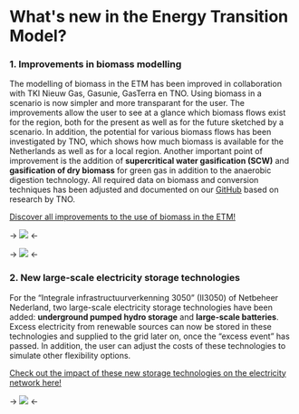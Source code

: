 # What's new in the Energy Transition Model?

### 1. Improvements in biomass modelling

The modelling of biomass in the ETM has been improved in collaboration with TKI Nieuw Gas, Gasunie, GasTerra en TNO. Using biomass in a scenario is now simpler and more transparant for the user. The improvements allow the user to see at a glance which biomass flows exist for the region, both for the present as well as for the future sketched by a scenario. In addition, the potential for various biomass flows has been investigated by TNO, which shows how much biomass is available for the Netherlands as well as for a local region. Another important point of improvement is the addition of **supercritical water gasification (SCW)** and **gasification of dry biomass** for green gas in addition to the anaerobic digestion technology. All required data on biomass and conversion techniques has been adjusted and documented on our [GitHub][biomass documentation] based on research by TNO.

[Discover all improvements to the use of biomass in the ETM!][biomass slide]

-> ![](/assets/pages/whats_new/biomass_sankey_en.png) <-

-> ![](/assets/pages/whats_new/biomass_potential_en.png) <-

### 2. New large-scale electricity storage technologies

For the “Integrale infrastructuurverkenning 3050” (II3050) of Netbeheer Nederland, two large-scale electricity storage technologies have been added: **underground pumped hydro storage** and **large-scale batteries**. Excess electricity from renewable sources can now be stored in these technologies and supplied to the grid later on, once the “excess event” has passed. In addition, the user can adjust the costs of these technologies to simulate other flexibility options.

[Check out the impact of these new storage technologies on the electricity network here!][flex slide]

-> ![](/assets/pages/whats_new/new_flex_options_en.png) <-

[biomass documentation]: https://github.com/quintel/documentation/blob/master/general/biomass.md

[biomass slide]: /scenario/supply/biomass/overview

[flex slide]: /scenario/flexibility/excess_electricity/order-of-flexibility-options

